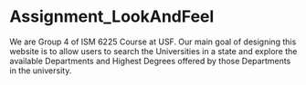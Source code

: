 # Assignment_LookAndFeel
We are Group 4 of ISM 6225 Course at USF. 
Our main goal of designing this website is to allow users to search the Universities in a state and explore the available Departments and Highest Degrees offered by those Departments in the university.
